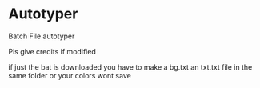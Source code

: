 # Autotyper
Batch File autotyper

Pls give credits if modified

if just the bat is downloaded you have to make a bg.txt an txt.txt file in the same folder or your colors wont save
